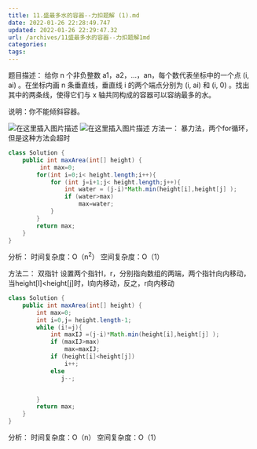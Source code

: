 ```yaml
---
title: 11.盛最多水的容器--力扣题解 (1).md
date: 2022-01-26 22:28:49.747
updated: 2022-01-26 22:29:47.32
url: /archives/11盛最多水的容器--力扣题解1md
categories: 
tags: 
---
```


﻿题目描述：
给你 n 个非负整数 a1，a2，...，an，每个数代表坐标中的一个点 (i, ai) 。在坐标内画 n 条垂直线，垂直线 i 的两个端点分别为 (i, ai) 和 (i, 0) 。找出其中的两条线，使得它们与 x 轴共同构成的容器可以容纳最多的水。

说明：你不能倾斜容器。

![在这里插入图片描述](https://img-blog.csdnimg.cn/951076630a3c41b8856a7a4f990b8dad.png?x-oss-process=image/watermark,type_d3F5LXplbmhlaQ,shadow_50,text_Q1NETiBA5bGx5Lit5pyJ5pyo,size_20,color_FFFFFF,t_70,g_se,x_16)
![在这里插入图片描述](https://img-blog.csdnimg.cn/e1e89e4c5cff440aa79b5264331854db.png?x-oss-process=image/watermark,type_d3F5LXplbmhlaQ,shadow_50,text_Q1NETiBA5bGx5Lit5pyJ5pyo,size_20,color_FFFFFF,t_70,g_se,x_16)
方法一：
暴力法，两个for循环，但是这种方法会超时

```java
class Solution {
    public int maxArea(int[] height) {
         int max=0;
        for(int i=0;i< height.length;i++){
            for (int j=i+1;j< height.length;j++){
                int water = (j-i)*Math.min(height[i],height[j] );
                if (water>max)
                    max=water;
            }
        }
        return max;
    }
}
```
分析：
时间复杂度：O（n<sup>2</sup>）
空间复杂度：O（1）

方法二：
双指针
设置两个指针l，r，分别指向数组的两端，两个指针向内移动，当height[l]<height[j]时，l向内移动，反之，r向内移动

```java
class Solution {
    public int maxArea(int[] height) {
        int max=0;
        int i=0,j= height.length-1;
        while (i!=j){
            int maxIJ =(j-i)*Math.min(height[i],height[j] );
            if (maxIJ>max)
                max=maxIJ;
            if (height[i]<height[j])
                i++;
            else
               j--;


        }
        return max;
    }
}
```
分析：
时间复杂度：O（n）
空间复杂度：O（1）